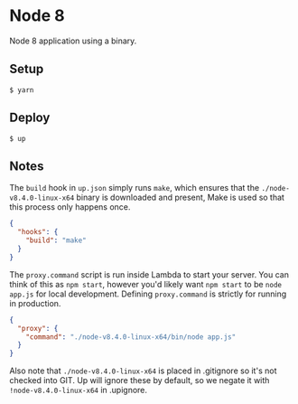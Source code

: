 # Node 8

Node 8 application using a binary.

## Setup

```
$ yarn
```

## Deploy

```
$ up
```

## Notes

The `build` hook in `up.json` simply runs `make`, which ensures that the `./node-v8.4.0-linux-x64` binary is downloaded and present, Make is used so that this process only happens once.

```json
{
  "hooks": {
    "build": "make"
  }
}
```

The `proxy.command` script is run inside Lambda to start your server. You can think of this as `npm start`, however you'd likely want `npm start` to be `node app.js` for local development. Defining `proxy.command` is strictly for running in production.

```json
{
  "proxy": {
    "command": "./node-v8.4.0-linux-x64/bin/node app.js"
  }
}
```

Also note that `./node-v8.4.0-linux-x64` is placed in .gitignore so it's not checked into GIT. Up will ignore these by default, so we negate it with `!node-v8.4.0-linux-x64` in .upignore.
